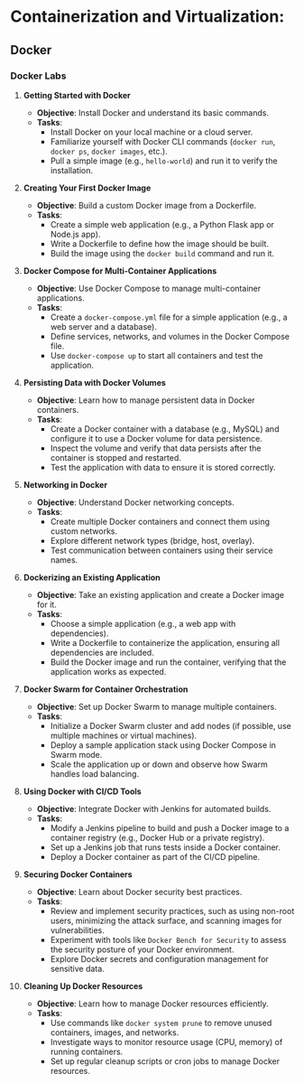 # **Containerization and Virtualization:**
## Docker

### Docker Labs

1. **Getting Started with Docker**
   - **Objective**: Install Docker and understand its basic commands.
   - **Tasks**:
     - Install Docker on your local machine or a cloud server.
     - Familiarize yourself with Docker CLI commands (`docker run`, `docker ps`, `docker images`, etc.).
     - Pull a simple image (e.g., `hello-world`) and run it to verify the installation.

2. **Creating Your First Docker Image**
   - **Objective**: Build a custom Docker image from a Dockerfile.
   - **Tasks**:
     - Create a simple web application (e.g., a Python Flask app or Node.js app).
     - Write a Dockerfile to define how the image should be built.
     - Build the image using the `docker build` command and run it.

3. **Docker Compose for Multi-Container Applications**
   - **Objective**: Use Docker Compose to manage multi-container applications.
   - **Tasks**:
     - Create a `docker-compose.yml` file for a simple application (e.g., a web server and a database).
     - Define services, networks, and volumes in the Docker Compose file.
     - Use `docker-compose up` to start all containers and test the application.

4. **Persisting Data with Docker Volumes**
   - **Objective**: Learn how to manage persistent data in Docker containers.
   - **Tasks**:
     - Create a Docker container with a database (e.g., MySQL) and configure it to use a Docker volume for data persistence.
     - Inspect the volume and verify that data persists after the container is stopped and restarted.
     - Test the application with data to ensure it is stored correctly.

5. **Networking in Docker**
   - **Objective**: Understand Docker networking concepts.
   - **Tasks**:
     - Create multiple Docker containers and connect them using custom networks.
     - Explore different network types (bridge, host, overlay).
     - Test communication between containers using their service names.

6. **Dockerizing an Existing Application**
   - **Objective**: Take an existing application and create a Docker image for it.
   - **Tasks**:
     - Choose a simple application (e.g., a web app with dependencies).
     - Write a Dockerfile to containerize the application, ensuring all dependencies are included.
     - Build the Docker image and run the container, verifying that the application works as expected.

7. **Docker Swarm for Container Orchestration**
   - **Objective**: Set up Docker Swarm to manage multiple containers.
   - **Tasks**:
     - Initialize a Docker Swarm cluster and add nodes (if possible, use multiple machines or virtual machines).
     - Deploy a sample application stack using Docker Compose in Swarm mode.
     - Scale the application up or down and observe how Swarm handles load balancing.

8. **Using Docker with CI/CD Tools**
   - **Objective**: Integrate Docker with Jenkins for automated builds.
   - **Tasks**:
     - Modify a Jenkins pipeline to build and push a Docker image to a container registry (e.g., Docker Hub or a private registry).
     - Set up a Jenkins job that runs tests inside a Docker container.
     - Deploy a Docker container as part of the CI/CD pipeline.

9. **Securing Docker Containers**
   - **Objective**: Learn about Docker security best practices.
   - **Tasks**:
     - Review and implement security practices, such as using non-root users, minimizing the attack surface, and scanning images for vulnerabilities.
     - Experiment with tools like `Docker Bench for Security` to assess the security posture of your Docker environment.
     - Explore Docker secrets and configuration management for sensitive data.

10. **Cleaning Up Docker Resources**
    - **Objective**: Learn how to manage Docker resources efficiently.
    - **Tasks**:
      - Use commands like `docker system prune` to remove unused containers, images, and networks.
      - Investigate ways to monitor resource usage (CPU, memory) of running containers.
      - Set up regular cleanup scripts or cron jobs to manage Docker resources.

